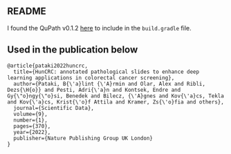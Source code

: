 ## README

I found the QuPath v0.1.2 [here](https://jitpack.io/p/qupath/qupath)
to include in the `build.gradle` file.

## Used in the publication below

```
@article{pataki2022huncrc,
  title={HunCRC: annotated pathological slides to enhance deep learning applications in colorectal cancer screening},
  author={Pataki, B{\'a}lint {\'A}rmin and Olar, Alex and Ribli, Dezs{\H{o}} and Pesti, Adri{\'a}n and Kontsek, Endre and Gy{\"o}ngy{\"o}si, Benedek and Bilecz, {\'A}gnes and Kov{\'a}cs, Tekla and Kov{\'a}cs, Krist{\'o}f Attila and Kramer, Zs{\'o}fia and others},
  journal={Scientific Data},
  volume={9},
  number={1},
  pages={370},
  year={2022},
  publisher={Nature Publishing Group UK London}
}
```
